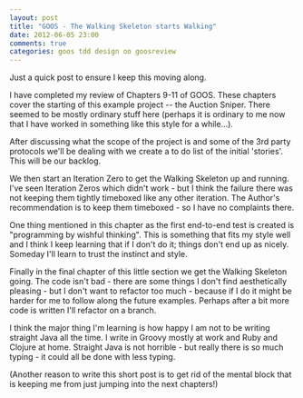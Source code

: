 ```yaml
---
layout: post
title: "GOOS - The Walking Skeleton starts Walking"
date: 2012-06-05 23:00
comments: true
categories: goos tdd design oo goosreview
---
```


Just a quick post to ensure I keep this moving along.

I have completed my review of Chapters 9-11 of GOOS.  These chapters cover the
starting of this example project -- the Auction Sniper.  There seemed to be
mostly ordinary stuff here (perhaps it is ordinary to me now that I have
worked in something like this style for a while...).

After discussing what the scope of the project is and some of the 3rd party
protocols we'll be dealing with we create a to do list of the initial
'stories'.  This will be our backlog.

We then start an Iteration Zero to get the Walking Skeleton up and running.
I've seen Iteration Zeros which didn't work - but I think the failure there
was not keeping them tightly timeboxed like any other iteration. The Author's
recommendation is to keep them timeboxed - so I have no complaints there.

One thing mentioned in this chapter as the first end-to-end test is created is
"programming by wishful thinking".  This is something that fits my style well
and I think I keep learning that if I don't do it; things don't end up as
nicely. Someday I'll learn to trust the instinct and style.

Finally in the final chapter of this little section we get the Walking
Skeleton going. The code isn't bad - there are some things I don't find
aesthetically pleasing - but I don't want to refactor too much - because if I
do it might be harder for me to follow along the future examples. Perhaps
after a bit more code is written I'll refactor on a branch. 

I think the major thing I'm learning is how happy I am not to be writing
straight Java all the time.  I write in Groovy mostly at work and Ruby and
Clojure at home. Straight Java is not horrible - but really there is so much
typing - it could all be done with less typing.

(Another reason to write this short post is to get rid of the mental block
that is keeping me from just jumping into the next chapters!)
